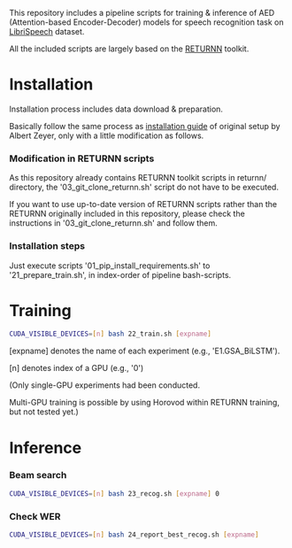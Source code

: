 This repository includes a pipeline scripts for training & inference of AED (Attention-based Encoder-Decoder) models for speech recognition task on [LibriSpeech](http://www.openslr.org/12/) dataset.

All the included scripts are largely based on the [RETURNN](https://github.com/rwth-i6/returnn) toolkit.

# Installation
Installation process includes data download & preparation.

Basically follow the same process as [installation guide](https://github.com/rwth-i6/returnn-experiments/tree/master/2018-asr-attention/librispeech/full-setup-attention) of original setup by Albert Zeyer,
only with a little modification as follows. 

### Modification in RETURNN scripts
As this repository already contains RETURNN toolkit scripts in returnn/ directory, 
the '03_git_clone_returnn.sh' script do not have to be executed.

If you want to use up-to-date version of RETURNN scripts rather than the RETURNN originally included in this repository,
please check the instructions in '03_git_clone_returnn.sh' and follow them.  

### Installation steps
Just execute scripts '01_pip_install_requirements.sh' to '21_prepare_train.sh', in index-order of pipeline bash-scripts. 


# Training
```bash
CUDA_VISIBLE_DEVICES=[n] bash 22_train.sh [expname]
```
[expname] denotes the name of each experiment (e.g., 'E1.GSA_BiLSTM').

[n] denotes index of a GPU (e.g., '0')

(Only single-GPU experiments had been conducted.

Multi-GPU training is possible by using Horovod within RETURNN training, but not tested yet.)

# Inference

### Beam search
```bash
CUDA_VISIBLE_DEVICES=[n] bash 23_recog.sh [expname] 0
```

### Check WER
```bash
CUDA_VISIBLE_DEVICES=[n] bash 24_report_best_recog.sh [expname]
```


